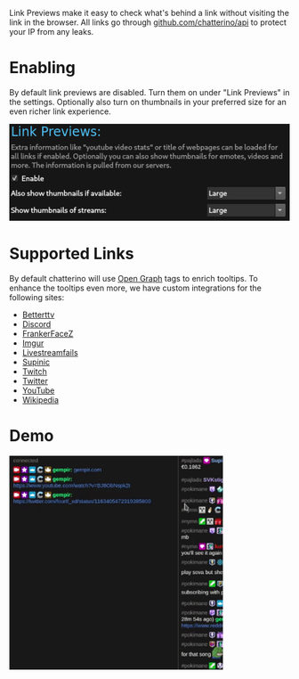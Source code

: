 Link Previews make it easy to check what's behind a link without visiting the link in the browser.
All links go through [github.com/chatterino/api](https://github.com/chatterino/api) to protect your IP from any leaks.

# Enabling

By default link previews are disabled. Turn them on under "Link Previews" in the settings.
Optionally also turn on thumbnails in your preferred size for an even richer link experience.

![Link Previews Option](images/linkPreviews/option.png)

# Supported Links

By default chatterino will use [Open Graph](https://ogp.me/) tags to enrich tooltips. 
To enhance the tooltips even more, we have custom integrations for the following sites:

- [Betterttv](https://betterttv.com/)
- [Discord](https://discord.com/)
- [FrankerFaceZ](https://www.frankerfacez.com/)
- [Imgur](https://imgur.com)
- [Livestreamfails](https://livestreamfails.com/)
- [Supinic](https://supinic.com/)
- [Twitch](https://twitch.tv)
- [Twitter](https://twitter.com)
- [YouTube](https://youtube.com)
- [Wikipedia](https://www.wikipedia.org/)

# Demo

![Demo](images/linkPreviews/demo.gif)

